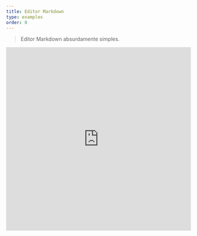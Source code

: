 ```yaml
---
title: Editor Markdown
type: examples
order: 0
---
```


> Editor Markdown absurdamente simples.

<iframe width="100%" height="500" src="https://jsfiddle.net/chrisvfritz/0dzvcf4d/embedded/result,html,js,css" allowfullscreen="allowfullscreen" frameborder="0"></iframe>
